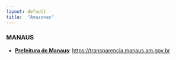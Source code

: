 ```yaml
---
layout: default
title:  "Amazonas"
---
```


### MANAUS

-   **[Prefeitura de Manaus](https://transparencia.manaus.am.gov.br/)**: https://transparencia.manaus.am.gov.br
